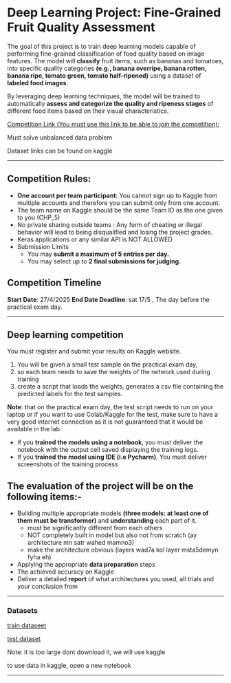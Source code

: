 # Deep Learning Project: Fine-Grained Fruit Quality Assessment

The goal of this project is to train deep learning models capable of performing fine-grained classification of food quality based on image features. The model will **classify** fruit items, such as bananas and tomatoes, into specific quality categories **(e.g., banana overripe, banana rotten, banana ripe, tomato green, tomato half-ripened)** using a dataset of **labeled food images**. 

By leveraging deep learning techniques, the model will be trained to automatically **assess and categorize the quality and ripeness stages** of different food items based on their visual characteristics.

[Competition Link (You must use this link to be able to join the competition):](https://www.kaggle.com/t/4a6520de4926486784ef2e5005d091ee)

Must solve unbalanced data problem

Dataset links can be found on kaggle

---

## Competition Rules: 
- **One account per team participant**: You cannot sign up to Kaggle from multiple accounts and therefore you can submit only from one account.
- The team name on Kaggle should be the same Team ID as the one given to you (CHP_5)
- No private sharing outside teams : Any form of cheating or illegal behavior will lead to being disqualified and losing the project grades.
- Keras.applications or any similar API is NOT ALLOWED
- Submission Limits
    - You may **submit a maximum of 5 entries per day.**
    - You may select up to **2 final submissions for judging.**

## Competition Timeline
**Start Date**: 27/4/2025
**End Date Deadline**: sat 17/5 , The day before the practical exam day.

---
## Deep learning competition
You must register and submit your results on Kaggle website.

1. You will be given a small test sample on the practical exam day, 
2. so each team needs to save the weights of the network used during training
3. create a script that loads the weights, generates a csv file containing the predicted labels for the test samples.

**Note**: that on the practical exam day, the test script needs to run on your laptop or if you want to use Colab/Kaggle for the test, make sure to have a very good internet connection as it is not guaranteed that it would be available in the lab.

- If you **trained the models using a notebook**, you must deliver the notebook with the output cell saved displaying the training logs. 
- If you **trained the model using IDE (i.e Pycharm)**. You must deliver screenshots of the training process

## The evaluation of the project will be on the following items:-

- Building multiple appropriate models **(three models: at least one of them must be transformer)** and **understanding** each part of it.
    - must be significantly different from each others
    - NOT completely built in model but also not from scratch (ay architecture mn satr wahed mamno3)
    - make the architecture obvious  (layers wad7a kol layer msta5demyn fyha eh)
- Applying the appropriate **data preparation** steps
- The achieved accuracy on Kaggle 
- Deliver a detailed **report** of what architectures you used, all trials and your conclusion from 

---
### Datasets

[train dataseet](https://drive.google.com/file/d/1AQbJKptQI2Y1C-xjZRLYQN88R-VtQ79w/view?usp=sharing)

[test dataset](https://drive.usercontent.google.com/download?id=1AQbJKptQI2Y1C-xjZRLYQN88R-VtQ79w&export=download&authuser=0)

Note: it is too large dont download it, we will use kaggle

to use data in kaggle, open a new notebook
 
---